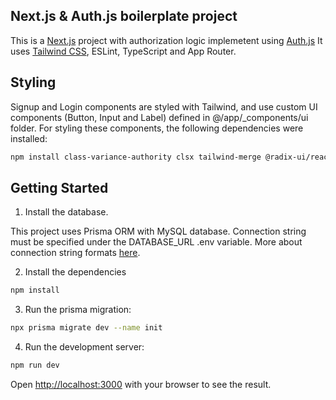 ## Next.js & Auth.js boilerplate project
This is a [Next.js](https://nextjs.org/) project with authorization logic implemetent using [Auth.js](https://authjs.dev/)
It uses [Tailwind CSS](https://tailwindcss.com/), ESLint, TypeScript and App Router.

## Styling

Signup and Login components are styled with Tailwind, and use custom UI components (Button, Input and Label) defined in @/app/_components/ui folder. For styling these components, the following dependencies were installed:

```bash
npm install class-variance-authority clsx tailwind-merge @radix-ui/react-label
```

## Getting Started

1. Install the database.

This project uses Prisma ORM with MySQL database.
Connection string must be specified under the DATABASE_URL .env variable. More about connection string formats [here](https://www.prisma.io/docs/orm/reference/connection-urls).

2. Install the dependencies

```bash
npm install
```

3. Run the prisma migration:

```bash
npx prisma migrate dev --name init
```

4. Run the development server:

```bash
npm run dev
```

Open [http://localhost:3000](http://localhost:3000) with your browser to see the result.
